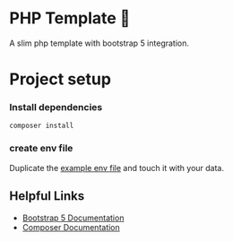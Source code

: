 # PHP Template :rocket:
A slim php template with bootstrap 5 integration.


# Project setup
### Install dependencies
```
composer install
```

### create env file
Duplicate the [example env file](env.example) and touch it with your data.


## Helpful Links
- [Bootstrap 5 Documentation](https://getbootstrap.com/docs/5.0/getting-started/introduction/)
- [Composer Documentation](https://getcomposer.org/)
